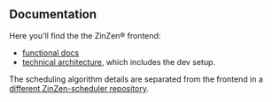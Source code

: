 ## Documentation

Here you'll find the the ZinZen&reg; frontend:

- [functional docs](functional/Readme.md)
- [technical architecture](technical/Readme.md), which includes the dev setup.

The scheduling algorithm details are separated from the frontend in a [different ZinZen-scheduler repository](https://github.com/tijlleenders/ZinZen-scheduler).
